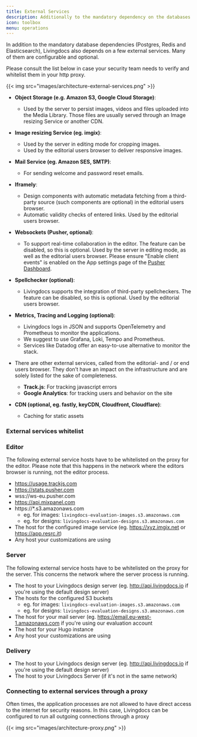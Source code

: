 ```yaml
---
title: External Services
description: Additionally to the mandatory dependency on the databases Livingdocs also depends on external services.
icon: toolbox
menu: operations
---
```


In addition to the mandatory database dependencies (Postgres, Redis and Elasticsearch), Livingdocs also depends on a few external services. Many of them are configurable and optional.

Please consult the list below in case your security team needs to verify and whitelist them in your http proxy.

{{< img src="images/architecture-external-services.png" >}}

- **Object Storage (e.g. Amazon S3, Google Cloud Storage)**:

  - Used by the server to persist images, videos and files uploaded into the Media Library. Those files are usually served through an Image resizing Service or another CDN.

- **Image resizing Service (eg. imgix)**:

  - Used by the server in editing mode for cropping images.
  - Used by the editorial users browser to deliver responsive images.

- **Mail Service (eg. Amazon SES, SMTP)**:

  - For sending welcome and password reset emails.

- **Iframely**:

  - Design components with automatic metadata fetching from a third-party source (such components are optional) in the editorial users browser.
  - Automatic validity checks of entered links. Used by the editorial users browser.

- **Websockets (Pusher, optional)**:

  - To support real-time collaboration in the editor. The feature can be disabled, so this is optional. Used by the server in editing mode, as well as the editorial users browser. Please ensure "Enable client events" is enabled on the App settings page of the [Pusher Dashboard](https://dashboard.pusher.com/).

- **Spellchecker (optional)**:

  - Livingdocs supports the integration of third-party spellcheckers. The feature can be disabled, so this is optional. Used by the editorial users browser.

- **Metrics, Tracing and Logging (optional)**:

  - Livingdocs logs in JSON and supports OpenTelemetry and Prometheus to monitor the applications.
  - We suggest to use Grafana, Loki, Tempo and Prometheus.
  - Services like Datadog offer an easy-to-use alternative to monitor the stack.

- There are other external services, called from the editorial- and / or end users browser. They don’t have an impact on the infrastructure and are solely listed for the sake of completeness.

  - **Track.js**: For tracking javascript errors
  - **Google Analytics**: for tracking users and behavior on the site

- **CDN (optional, eg. fastly, keyCDN, Cloudfront, Cloudflare)**:
  - Caching for static assets

### External services whitelist

### Editor

The following external service hosts have to be whitelisted on the proxy for the editor. Please note that this happens in the network where the editors browser is running, not the editor process.

- https://usage.trackjs.com
- https://stats.pusher.com
- wss://ws-eu.pusher.com
- https://api.mixpanel.com
- https://\*.s3.amazonaws.com
  - eg. for images: `livingdocs-evaluation-images.s3.amazonaws.com`
  - eg. for designs: `livingdocs-evaluation-designs.s3.amazonaws.com`
- The host for the configured image service (eg. https://xyz.imgix.net or https://app.resrc.it)
- Any host your customizations are using

### Server

The following external service hosts have to be whitelisted on the proxy for the server. This concerns the network where the server process is running.

- The host to your Livingdocs design server (eg. http://api.livingdocs.io if you're using the default design server)
- The hosts for the configured S3 buckets
  - eg. for images: `livingdocs-evaluation-images.s3.amazonaws.com`
  - eg. for designs: `livingdocs-evaluation-designs.s3.amazonaws.com`
- The host for your mail server (eg. https://email.eu-west-1.amazonaws.com if you're using our evaluation account
- The host for your Hugo instance
- Any host your customizations are using

### Delivery

- The host to your Livingdocs design server (eg. http://api.livingdocs.io if you're using the default design server)
- The host to your Livingdocs Server (if it's not in the same network)

### Connecting to external services through a proxy

Often times, the application processes are not allowed to have direct access to the internet for security reasons. In this case, Livingdocs can be configured to run all outgoing connections through a proxy

{{< img src="images/architecture-proxy.png" >}}
